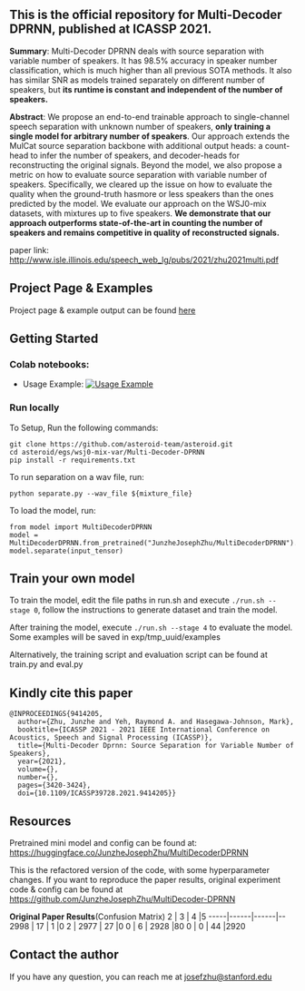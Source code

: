 ## This is the official repository for Multi-Decoder DPRNN, published at ICASSP 2021. 
**Summary**: Multi-Decoder DPRNN deals with source separation with variable number of speakers. It has 98.5% accuracy in speaker number classification, which is much higher than all previous SOTA methods. It also has similar SNR as models trained separately on different number of speakers, but **its runtime is constant and independent of the number of speakers.**

**Abstract**: We propose an end-to-end trainable approach to single-channel speech separation with unknown number of speakers, **only training a single model for arbitrary number of speakers**. Our approach extends the MulCat source separation backbone with additional output heads: a count-head to infer the number of speakers, and decoder-heads for reconstructing the original signals. Beyond the model, we also propose a metric on how to evaluate source separation with variable number of speakers. Specifically, we cleared up the issue on how to evaluate the quality when the ground-truth hasmore or less speakers than the ones predicted by the model. We evaluate our approach on the WSJ0-mix datasets, with mixtures up to five speakers. **We demonstrate that our approach outperforms state-of-the-art in counting the number of speakers and remains competitive in quality of reconstructed signals.**

paper link: http://www.isle.illinois.edu/speech_web_lg/pubs/2021/zhu2021multi.pdf

## Project Page & Examples
Project page & example output can be found [here](https://junzhejosephzhu.github.io/Multi-Decoder-DPRNN/)

## Getting Started
### Colab notebooks:
* Usage Example: [![Usage Example](https://colab.research.google.com/assets/colab-badge.svg)](https://colab.research.google.com/drive/11MGx3_sgOrQrB6k8edyAvg5mGIxqR5ED?usp=sharing)
### Run locally
To Setup, Run the following commands:
```
git clone https://github.com/asteroid-team/asteroid.git
cd asteroid/egs/wsj0-mix-var/Multi-Decoder-DPRNN
pip install -r requirements.txt
```
To run separation on a wav file, run:
```
python separate.py --wav_file ${mixture_file}
```
To load the model, run:
```
from model import MultiDecoderDPRNN
model = MultiDecoderDPRNN.from_pretrained("JunzheJosephZhu/MultiDecoderDPRNN").eval()
model.separate(input_tensor)
```

## Train your own model
To train the model, edit the file paths in run.sh and execute ```./run.sh --stage 0```, follow the instructions to generate dataset and train the model.

After training the model, execute ```./run.sh --stage 4``` to evaluate the model. Some examples will be saved in exp/tmp_uuid/examples

Alternatively, the training script and evaluation script can be found at train.py and eval.py

## Kindly cite this paper
```
@INPROCEEDINGS{9414205,
  author={Zhu, Junzhe and Yeh, Raymond A. and Hasegawa-Johnson, Mark},
  booktitle={ICASSP 2021 - 2021 IEEE International Conference on Acoustics, Speech and Signal Processing (ICASSP)}, 
  title={Multi-Decoder Dprnn: Source Separation for Variable Number of Speakers}, 
  year={2021},
  volume={},
  number={},
  pages={3420-3424},
  doi={10.1109/ICASSP39728.2021.9414205}}
```

## Resources
Pretrained mini model and config can be found at: https://huggingface.co/JunzheJosephZhu/MultiDecoderDPRNN

This is the refactored version of the code, with some hyperparameter changes. If you want to reproduce the paper results, original experiment code & config can be found at https://github.com/JunzheJosephZhu/MultiDecoder-DPRNN

**Original Paper Results**(Confusion Matrix)
2    | 3    | 4    |5
-----|------|------|--
2998 | 17   | 1    |0
2    | 2977 | 27   |0
0    | 6    | 2928 |80
0    | 0    | 44   |2920

## Contact the author
If you have any question, you can reach me at josefzhu@stanford.edu

